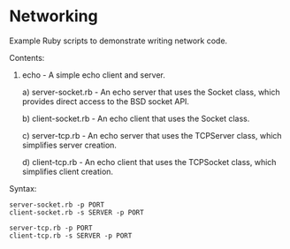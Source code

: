 # Networking

Example Ruby scripts to demonstrate writing network code.

Contents:

1) echo - A simple echo client and server.

   a) server-socket.rb - An echo server that uses the Socket class,
   which provides direct access to the BSD socket API.

   b) client-socket.rb - An echo client that uses the Socket class.

   c) server-tcp.rb - An echo server that uses the TCPServer class,
   which simplifies server creation.

   d) client-tcp.rb - An echo client that uses the TCPSocket class,
   which simplifies client creation.

Syntax:

```
server-socket.rb -p PORT
client-socket.rb -s SERVER -p PORT
```

```
server-tcp.rb -p PORT
client-tcp.rb -s SERVER -p PORT
```
